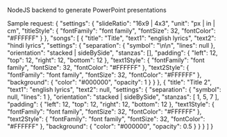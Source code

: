 NodeJS backend to generate PowerPoint presentations

Sample request:
{
  "settings": {
    "slideRatio": "16x9 | 4x3",
    "unit": "px | in | cm",
    "titleStyle": {
      "fontFamily": "font family",
      "fontSize": 32,
      "fontColor": "#FFFFFF"
    }
  },
  "songs": [
    {
      "title": "Title",
      "text1": "english lyrics",
      "text2": "hindi lyrics",
      "settings": {
        "separation": {
          "symbol": "\n\n",
          "lines": null
        },
        "orientation": "stacked | sideBySide",
        "stanzas": [],
        "padding": {
          "left": 12,
          "top": 12,
          "right": 12,
          "bottom": 12
        },
        "text1Style": {
          "fontFamily": "font family",
          "fontSize": 32,
          "fontColor": "#FFFFFF"
        },
        "text2Style": {
          "fontFamily": "font family",
          "fontSize": 32,
          "fontColor": "#FFFFFF"
        },
        "background": {
          "color": "#000000",
          "opacity": 1
        }
      }
    },
    {
      "title": "Title 2",
      "text1": "english lyrics",
      "text2": null,
      "settings": {
        "separation": {
          "symbol": null,
          "lines": 1
        },
        "orientation": "stacked | sideBySide",
        "stanzas": [ 1, 5, 7 ],
        "padding": {
          "left": 12,
          "top": 12,
          "right": 12,
          "bottom": 12
        },
        "text1Style": {
          "fontFamily": "font family",
          "fontSize": 32,
          "fontColor": "#FFFFFF"
        },
        "text2Style": {
          "fontFamily": "font family",
          "fontSize": 32,
          "fontColor": "#FFFFFF"
        },
        "background": {
          "color": "#000000",
          "opacity": 0.5
        }
      }
    }
  ]
}
